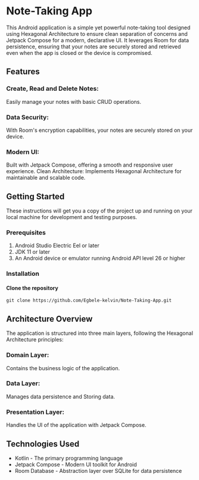 # Note-Taking App

This Android application is a simple yet powerful note-taking tool designed using Hexagonal Architecture to ensure clean separation of concerns and Jetpack Compose for a modern, declarative UI. It leverages Room for data persistence, ensuring that your notes are securely stored and retrieved even when the app is closed or the device is compromised.

## Features

### Create, Read and Delete Notes: 
Easily manage your notes with basic CRUD operations.
### Data Security: 
With Room's encryption capabilities, your notes are securely stored on your device.
### Modern UI: 
Built with Jetpack Compose, offering a smooth and responsive user experience.
Clean Architecture: Implements Hexagonal Architecture for maintainable and scalable code.


## Getting Started
These instructions will get you a copy of the project up and running on your local machine for development and testing purposes.

### Prerequisites

1. Android Studio Electric Eel or later
2. JDK 11 or later
3. An Android device or emulator running Android API level 26 or higher

### Installation

 #### Clone the repository


```git
git clone https://github.com/Egbele-kelvin/Note-Taking-App.git

```

## Architecture Overview

The application is structured into three main layers, following the Hexagonal Architecture principles:


### Domain Layer:
 Contains the business logic of the application.

### Data Layer:
 Manages data persistence and Storing data.

### Presentation Layer:
  Handles the UI of the application with Jetpack Compose.



## Technologies Used
- Kotlin - The primary programming language
- Jetpack Compose - Modern UI toolkit for Android
- Room Database - Abstraction layer over SQLite for data persistence
